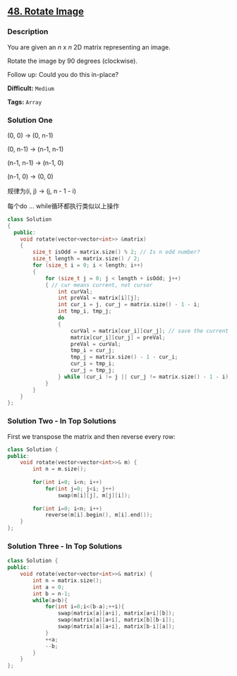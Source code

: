 ## [48. Rotate Image](https://leetcode.com/problems/rotate-image/#/description)

### Description

You are given an *n* x *n* 2D matrix representing an image.

Rotate the image by 90 degrees (clockwise).

Follow up:
Could you do this in-place?



**Difficult:** `Medium`

**Tags:** `Array`



### Solution One

(0, 0) → (0, n-1)

(0, n-1) → (n-1, n-1)

(n-1, n-1) → (n-1, 0)

(n-1, 0) → (0, 0)

规律为(i, j) → (j, n - 1 - i)

每个do ... while循环都执行类似以上操作

```c++
class Solution
{
  public:
	void rotate(vector<vector<int>> &matrix)
	{
		size_t isOdd = matrix.size() % 2; // Is n odd number?
		size_t length = matrix.size() / 2;
		for (size_t i = 0; i < length; i++)
		{
			for (size_t j = 0; j < length + isOdd; j++)
			{ // cur means current, not cursor
				int curVal;
				int preVal = matrix[i][j];
				int cur_i = j, cur_j = matrix.size() - 1 - i;
				int tmp_i, tmp_j;
				do
				{
					curVal = matrix[cur_i][cur_j]; // save the current element's value
					matrix[cur_i][cur_j] = preVal;
					preVal = curVal;
					tmp_i = cur_j;
					tmp_j = matrix.size() - 1 - cur_i;
					cur_i = tmp_i;
					cur_j = tmp_j;
				} while (cur_i != j || cur_j != matrix.size() - 1 - i);
			}
		}
	}
};
```



### Solution Two - In Top Solutions

First we transpose the matrix and then reverse every row:

```c++
class Solution {
public:
    void rotate(vector<vector<int>>& m) {
        int n = m.size();
        
        for(int i=0; i<n; i++)
            for(int j=0; j<i; j++)
                swap(m[i][j], m[j][i]);
        
        for(int i=0; i<n; i++)
            reverse(m[i].begin(), m[i].end());
    }
};
```



### Solution Three - In Top Solutions

```c++
class Solution {
public:
    void rotate(vector<vector<int>>& matrix) {
        int n = matrix.size();
        int a = 0;
        int b = n-1;
        while(a<b){
            for(int i=0;i<(b-a);++i){
                swap(matrix[a][a+i], matrix[a+i][b]);
                swap(matrix[a][a+i], matrix[b][b-i]);
                swap(matrix[a][a+i], matrix[b-i][a]);
            }
            ++a;
            --b;
        }
    }
};
```



